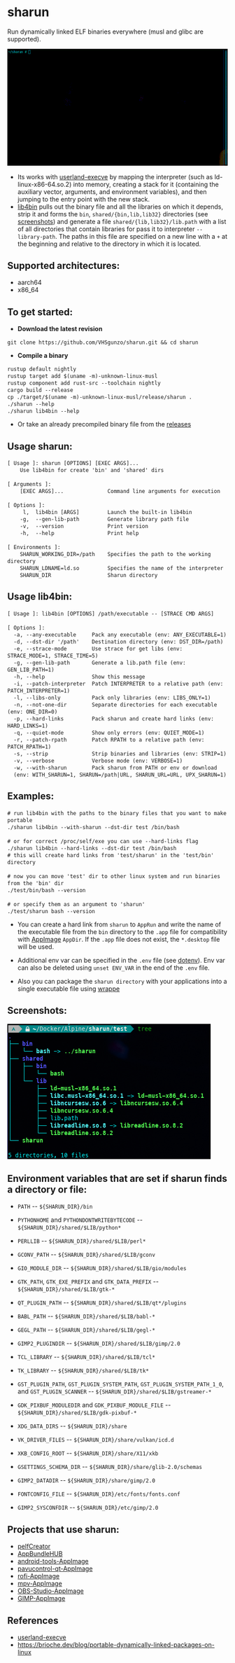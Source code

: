 # sharun
Run dynamically linked ELF binaries everywhere (musl and glibc are supported).

![sharun](img/sharun.gif)

* Its works with [userland-execve](https://github.com/io12/userland-execve-rust) by mapping the interpreter (such as ld-linux-x86-64.so.2) into memory, creating a stack for it (containing the auxiliary vector, arguments, and environment variables), and then jumping to the entry point with the new stack.
* [lib4bin](https://github.com/VHSgunzo/sharun/blob/main/lib4bin) pulls out the binary file and all the libraries on which it depends, strip it and forms the `bin`, `shared/{bin,lib,lib32}` directories (see [screenshots](https://github.com/VHSgunzo/sharun?tab=readme-ov-file#screenshots)) and generate a file `shared/{lib,lib32}/lib.path` with a list of all directories that contain libraries for pass it to interpreter `--library-path`. The paths in this file are specified on a new line with a `+` at the beginning and relative to the directory in which it is located.

## Supported architectures:
* aarch64
* x86_64

## To get started:
* **Download the latest revision**
```
git clone https://github.com/VHSgunzo/sharun.git && cd sharun
```

* **Compile a binary**
```
rustup default nightly
rustup target add $(uname -m)-unknown-linux-musl
rustup component add rust-src --toolchain nightly
cargo build --release
cp ./target/$(uname -m)-unknown-linux-musl/release/sharun .
./sharun --help
./sharun lib4bin --help
```
* Or take an already precompiled binary file from the [releases](https://github.com/VHSgunzo/sharun/releases)

## Usage sharun:
```
[ Usage ]: sharun [OPTIONS] [EXEC ARGS]...
    Use lib4bin for create 'bin' and 'shared' dirs

[ Arguments ]:
    [EXEC ARGS]...              Command line arguments for execution

[ Options ]:
     l,  lib4bin [ARGS]         Launch the built-in lib4bin
    -g,  --gen-lib-path         Generate library path file
    -v,  --version              Print version
    -h,  --help                 Print help

[ Environments ]:
    SHARUN_WORKING_DIR=/path    Specifies the path to the working directory
    SHARUN_LDNAME=ld.so         Specifies the name of the interpreter
    SHARUN_DIR                  Sharun directory
```

## Usage lib4bin:
```
[ Usage ]: lib4bin [OPTIONS] /path/executable -- [STRACE CMD ARGS]

[ Options ]:
  -a, --any-executable     Pack any executable (env: ANY_EXECUTABLE=1)
  -d, --dst-dir '/path'    Destination directory (env: DST_DIR=/path)
  -e, --strace-mode        Use strace for get libs (env: STRACE_MODE=1, STRACE_TIME=5)
  -g, --gen-lib-path       Generate a lib.path file (env: GEN_LIB_PATH=1)
  -h, --help               Show this message
  -i, --patch-interpreter  Patch INTERPRETER to a relative path (env: PATCH_INTERPRETER=1)
  -l, --libs-only          Pack only libraries (env: LIBS_ONLY=1)
  -n, --not-one-dir        Separate directories for each executable (env: ONE_DIR=0)
  -p, --hard-links         Pack sharun and create hard links (env: HARD_LINKS=1)
  -q, --quiet-mode         Show only errors (env: QUIET_MODE=1)
  -r, --patch-rpath        Patch RPATH to a relative path (env: PATCH_RPATH=1)
  -s, --strip              Strip binaries and libraries (env: STRIP=1)
  -v, --verbose            Verbose mode (env: VERBOSE=1)
  -w, --with-sharun        Pack sharun from PATH or env or download 
  (env: WITH_SHARUN=1, SHARUN=/path|URL, SHARUN_URL=URL, UPX_SHARUN=1)
```

## Examples:
```
# run lib4bin with the paths to the binary files that you want to make portable
./sharun lib4bin --with-sharun --dst-dir test /bin/bash

# or for correct /proc/self/exe you can use --hard-links flag
./sharun lib4bin --hard-links --dst-dir test /bin/bash
# this will create hard links from 'test/sharun' in the 'test/bin' directory

# now you can move 'test' dir to other linux system and run binaries from the 'bin' dir
./test/bin/bash --version

# or specify them as an argument to 'sharun'
./test/sharun bash --version
```

* You can create a hard link from `sharun` to `AppRun` and write the name of the executable file from the `bin` directory to the `.app` file for compatibility with [AppImage](https://appimage.org) `AppDir`. If the `.app` file does not exist, the `*.desktop` file will be used.

* Additional env var can be specified in the `.env` file (see [dotenv](https://crates.io/crates/dotenv)). Env var can also be deleted using `unset ENV_VAR` in the end of the `.env` file.

* Also you can package the `sharun directory` with your applications into a single executable file using [wrappe](https://github.com/Systemcluster/wrappe)

## Screenshots:
![tree](img/tree.png)

## Environment variables that are set if sharun finds a directory or file:
* `PATH` -- `${SHARUN_DIR}/bin`
* `PYTHONHOME` and `PYTHONDONTWRITEBYTECODE` -- `${SHARUN_DIR}/shared/$LIB/python*`
* `PERLLIB` -- `${SHARUN_DIR}/shared/$LIB/perl*`
* `GCONV_PATH` -- `${SHARUN_DIR}/shared/$LIB/gconv`
* `GIO_MODULE_DIR` -- `${SHARUN_DIR}/shared/$LIB/gio/modules`
* `GTK_PATH`, `GTK_EXE_PREFIX` and `GTK_DATA_PREFIX` -- `${SHARUN_DIR}/shared/$LIB/gtk-*`
* `QT_PLUGIN_PATH` -- `${SHARUN_DIR}/shared/$LIB/qt*/plugins`
* `BABL_PATH` -- `${SHARUN_DIR}/shared/$LIB/babl-*`
* `GEGL_PATH` -- `${SHARUN_DIR}/shared/$LIB/gegl-*`
* `GIMP2_PLUGINDIR` -- `${SHARUN_DIR}/shared/$LIB/gimp/2.0`
* `TCL_LIBRARY` -- `${SHARUN_DIR}/shared/$LIB/tcl*`
* `TK_LIBRARY` -- `${SHARUN_DIR}/shared/$LIB/tk*`
* `GST_PLUGIN_PATH`, `GST_PLUGIN_SYSTEM_PATH`, `GST_PLUGIN_SYSTEM_PATH_1_0`, and `GST_PLUGIN_SCANNER` -- `${SHARUN_DIR}/shared/$LIB/gstreamer-*`
* `GDK_PIXBUF_MODULEDIR` and `GDK_PIXBUF_MODULE_FILE` -- `${SHARUN_DIR}/shared/$LIB/gdk-pixbuf-*`

* `XDG_DATA_DIRS` -- `${SHARUN_DIR}/share`
* `VK_DRIVER_FILES` -- `${SHARUN_DIR}/share/vulkan/icd.d`
* `XKB_CONFIG_ROOT` -- `${SHARUN_DIR}/share/X11/xkb`
* `GSETTINGS_SCHEMA_DIR` -- `${SHARUN_DIR}/share/glib-2.0/schemas`
* `GIMP2_DATADIR` -- `${SHARUN_DIR}/share/gimp/2.0`

* `FONTCONFIG_FILE` -- `${SHARUN_DIR}/etc/fonts/fonts.conf`
* `GIMP2_SYSCONFDIR` -- `${SHARUN_DIR}/etc/gimp/2.0`

## Projects that use sharun:
* [pelfCreator](https://github.com/xplshn/pelf/blob/pelf-ng/pelfCreator)
* [AppBundleHUB](https://github.com/xplshn/AppBundleHUB)
* [android-tools-AppImage](https://github.com/Samueru-sama/android-tools-AppImage)
* [pavucontrol-qt-AppImage](https://github.com/Samueru-sama/pavucontrol-qt-AppImage)
* [rofi-AppImage](https://github.com/Samueru-sama/rofi-AppImage)
* [mpv-AppImage](https://github.com/Samueru-sama/mpv-AppImage)
* [OBS-Studio-AppImage](https://github.com/Samueru-sama/OBS-Studio-AppImage)
* [GIMP-AppImage](https://github.com/Samueru-sama/GIMP-AppImage)

## References
* [userland-execve](https://crates.io/crates/userland-execve)
* https://brioche.dev/blog/portable-dynamically-linked-packages-on-linux
